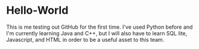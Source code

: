 # Hello-World

This is me testing out GitHub for the first time.
I've used Python before and I'm currently learning Java and C++, but
I will also have to learn SQL lite, Javascript, and HTML in order
to be a useful asset to this team.
